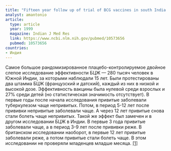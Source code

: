 ```yaml
---
title: "Fifteen year follow up of trial of BCG vaccines in south India for tuberculosis prevention. Tuberculosis Research Centre"
analyst: amantonio
article:
  type: article
  year: 1999
  magazine: Indian J Med Res
  link: https://www.ncbi.nlm.nih.gov/pubmed/10573656
  pubmed: 10573656
countries:
- Индия
---
```


Самое большое рандомизированное плацебо-контролируемое двойное слепое исследование эффективности БЦЖ — 280 тысяч человек в Южной Индии, за которыми наблюдали 15 лет.
Были протестированы два штамма БЦЖ (французский и датский), каждый из них в низкой и высокой дозе. Эффективность вакцины была нулевой среди взрослых и 27% среди детей (но статистическая значимость отсутствует).
В первые годы после начала исследования привитые заболевали туберкулезом чаще непривитых. Потом, в период 5-12 лет после прививки непривитые заболевали чаще. А через 12 лет привитые снова стали болеть чаще непривитых. Такой же эффект был замечен и в другом исследовании БЦЖ в Индии. В первые 3 года привитые заболевали чаще, а в период 3-9 лет после прививки реже. В британском исследовании наоборот, в первые 12 лет привитые заболевали реже, а потом привитые стали болеть чаще. В этом исследовании не проверяли младенцев младше месяца. [[1]](https://www.ncbi.nlm.nih.gov/pmc/articles/PMC2395884/)
